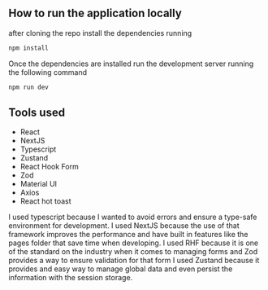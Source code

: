 ## How to run the application locally

after cloning the repo install the dependencies running

```bash
npm install
```

Once the dependencies are installed run the development server running the following command

```bash
npm run dev
```

## Tools used

- React
- NextJS
- Typescript
- Zustand
- React Hook Form
- Zod
- Material UI
- Axios
- React hot toast

I used typescript because I wanted to avoid errors and ensure a type-safe environment for development.
I used NextJS because the use of that framework improves the performance and have built in features like the pages folder that save time when developing.
I used RHF because it is one of the standard on the industry when it comes to managing forms and Zod provides a way to ensure validation for that form
I used Zustand because it provides and easy way to manage global data and even persist the information with the session storage.
